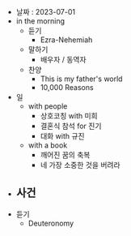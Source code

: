 - 날짜 : 2023-07-01
- in the morning
	- 듣기
		- Ezra-Nehemiah
	- 말하기
		-  배우자 / 동역자 
	- 찬양
		- This is my father's world
		- 10,000 Reasons
- 일
	- with people
		- 상호코칭 with 미희
		- 결혼식 참석 for 진기
		- 대화 with 규진
	- with a book
		- 깨어진 꿈의 축복
		- 네 가장 소중한 것을 버려라
- 사건
	- 
- 듣기
	- Deuteronomy 
